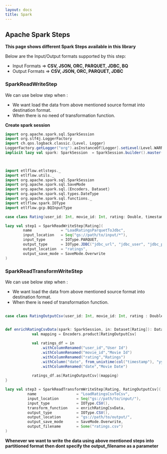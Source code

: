```yaml
---
layout: docs
title: Spark
---
```


## Apache Spark Steps

**This page shows different Spark Steps available in this library**

Below are the Input/Output formats supported by this step: 
* Input Formats => **CSV, JSON, ORC, PARQUET, JDBC, BQ**
* Output Formats  => **CSV, JSON, ORC, PARQUET, JDBC**

### SparkReadWriteStep
We can use below step when : 
* We want load the data from above mentioned source format into destination format.
* When there is no need of transformation function.

**Create spark session**   

```scala mdoc
import org.apache.spark.sql.SparkSession
import org.slf4j.LoggerFactory
import ch.qos.logback.classic.{Level, Logger}
LoggerFactory.getLogger("org").asInstanceOf[Logger].setLevel(Level.WARN)
implicit lazy val spark: SparkSession  = SparkSession.builder().master("local[*]").getOrCreate()       
       
```

```scala mdoc

import etlflow.etlsteps._
import etlflow.utils._
import org.apache.spark.sql.SparkSession
import org.apache.spark.sql.SaveMode
import org.apache.spark.sql.{Encoders, Dataset}
import org.apache.spark.sql.types.DateType
import org.apache.spark.sql.functions._
import etlflow.spark.IOType
import etlflow.gcp.BQInputType

case class Rating(user_id: Int, movie_id: Int, rating: Double, timestamp: Long)

lazy val step1 = SparkReadWriteStep[Rating](
        name             = "LoadRatingsParquetToJdbc",
        input_location   = Seq("gs://path/to/input/*"),
        input_type       = IOType.PARQUET,
        output_type      = IOType.JDBC("jdbc_url", "jdbc_user", "jdbc_pwd", "jdbc_driver"),
        output_location  = "ratings",
        output_save_mode = SaveMode.Overwrite
)
```
      
### SparkReadTransformWriteStep
We can use below step when :
* We want load the data from above mentioned source format into destination format.
* When there is need of transformation function.

```scala mdoc
   
case class RatingOutputCsv(user_id: Int, movie_id: Int, rating : Double, timestamp: Long, date: java.sql.Date)


def enrichRatingCsvData(spark: SparkSession, in: Dataset[Rating]): Dataset[RatingOutputCsv] = {
            val mapping = Encoders.product[RatingOutputCsv]
        
            val ratings_df = in
                .withColumnRenamed("user_id","User Id")
                .withColumnRenamed("movie_id","Movie Id")
                .withColumnRenamed("rating","Ratings")
                .withColumn("date", from_unixtime(col("timestamp"), "yyyy-MM-dd").cast(DateType))
                .withColumnRenamed("date","Movie Date")
        
            ratings_df.as[RatingOutputCsv](mapping)
}

lazy val step3 = SparkReadTransformWriteStep[Rating, RatingOutputCsv](
          name                  = "LoadRatingsCsvToCsv",
          input_location        = Seq("gs://path/to/input/"),
          input_type            = IOType.CSV(),
          transform_function    = enrichRatingCsvData,
          output_type           = IOType.CSV(),
          output_location       = "gs://path/to/output/",
          output_save_mode      = SaveMode.Overwrite,
          output_filename       = Some("ratings.csv")
)
```
**Whenever we want to write the data using above mentioned steps into partitioned format then dont specify the output_filename as a parameter**     